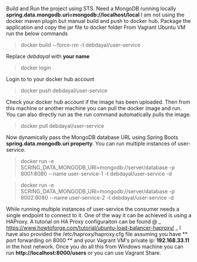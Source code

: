 
Build and Run the project using STS.
Need a MongoDB running locally **spring.data.mongodb.uri=mongodb://localhost/local**
I am not using the docker maven plugin but manual build and push to docker hub.
Package the application and copy the jar file to docker folder
From Vagrant Ubuntu VM run the below commands
> docker build --force-rm -t debdayal/user-service .

Replace _debdayal_ with **your name**
> docker login 

Login to to your docker hub account
> docker push debdayal/user-service

Check your docker hub account if the image has been uploaded.
Then from this machine or another machine you can pull the docker image and run. You can also directly run as the run command automatically pulls the image.
> docker pull debdayal/user-service

Now dynamically pass the MongoDB database URL using Spring Boots **spring.data.mongodb.uri property**. You can run multiple instances of user-service.
> docker run -e SCRING_DATA_MONGODB_URI=mongodb://server/database -p 8001:8080 --name user-service-1 -t debdayal/user-service -d

> docker run -e SCRING_DATA_MONGODB_URI=mongodb://server/database -p 8002:8080 --name user-service-2 -t debdayal/user-service -d

While running multiple instances of user-service the consumer needs a single endpoint to connect to it. One of the way it can be achieved is using a HAProxy.
A tutorial on HA Proxy configuraiton can be found @ _ https://www.howtoforge.com/tutorial/ubuntu-load-balancer-haproxy/ _
I have also provided the /etc/haproxy/haproxy.cfg file assuming you have ** port forwarding on 8000 ** and your Vagrant VM's private ip: **192.168.33.11** in the host network.
Once you do all this from Windows machine you can run **http://localhost:8000/users** or you can use Vagrant Share.
